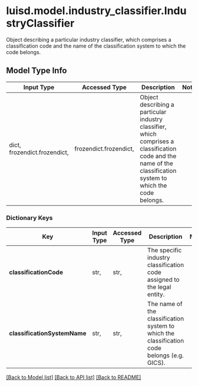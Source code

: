 # luisd.model.industry_classifier.IndustryClassifier

Object describing a particular industry classifier,  which comprises a classification code and the name of the classification system to which the code belongs.

## Model Type Info
Input Type | Accessed Type | Description | Notes
------------ | ------------- | ------------- | -------------
dict, frozendict.frozendict,  | frozendict.frozendict,  | Object describing a particular industry classifier,  which comprises a classification code and the name of the classification system to which the code belongs. | 

### Dictionary Keys
Key | Input Type | Accessed Type | Description | Notes
------------ | ------------- | ------------- | ------------- | -------------
**classificationCode** | str,  | str,  | The specific industry classification code assigned to the legal entity. | 
**classificationSystemName** | str,  | str,  | The name of the classification system to which the classification code belongs (e.g. GICS). | 

[[Back to Model list]](../../README.md#documentation-for-models) [[Back to API list]](../../README.md#documentation-for-api-endpoints) [[Back to README]](../../README.md)


